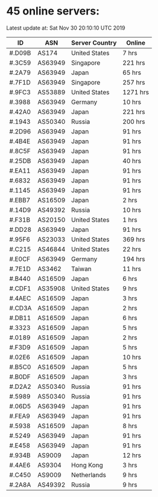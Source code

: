 # 45 online servers:

Latest update at: Sat Nov 30 20:10:10 UTC 2019

| ID | ASN | Server Country | Online |
| -- | --- | -------------- | ------ |
| #.D09B | AS174 | United States | 7 hrs |
| #.3C59 | AS63949 | Singapore | 221 hrs |
| #.2A79 | AS63949 | Japan | 65 hrs |
| #.7F1D | AS63949 | Singapore | 257 hrs |
| #.9FC3 | AS53889 | United States | 1271 hrs |
| #.3988 | AS63949 | Germany | 10 hrs |
| #.42A0 | AS63949 | Japan | 221 hrs |
| #.1943 | AS50340 | Russia | 200 hrs |
| #.2D96 | AS63949 | Japan | 91 hrs |
| #.4B4E | AS63949 | Japan | 91 hrs |
| #.8C5F | AS63949 | Japan | 91 hrs |
| #.25DB | AS63949 | Japan | 40 hrs |
| #.EA11 | AS63949 | Japan | 91 hrs |
| #.6832 | AS63949 | Japan | 91 hrs |
| #.1145 | AS63949 | Japan | 91 hrs |
| #.EBB7 | AS16509 | Japan | 2 hrs |
| #.14D9 | AS49392 | Russia | 10 hrs |
| #.F31B | AS20150 | United States | 1 hrs |
| #.DD28 | AS63949 | Japan | 91 hrs |
| #.95F6 | AS23033 | United States | 369 hrs |
| #.C215 | AS46844 | United States | 22 hrs |
| #.E0CF | AS63949 | Germany | 194 hrs |
| #.7E1D | AS3462 | Taiwan | 11 hrs |
| #.B440 | AS16509 | Japan | 6 hrs |
| #.CDF1 | AS35908 | United States | 9 hrs |
| #.4AEC | AS16509 | Japan | 3 hrs |
| #.CD3A | AS16509 | Japan | 2 hrs |
| #.DB11 | AS16509 | Japan | 6 hrs |
| #.3323 | AS16509 | Japan | 5 hrs |
| #.0189 | AS16509 | Japan | 2 hrs |
| #.F3D9 | AS16509 | Japan | 5 hrs |
| #.02E6 | AS16509 | Japan | 10 hrs |
| #.B5C0 | AS16509 | Japan | 5 hrs |
| #.B0DF | AS16509 | Japan | 3 hrs |
| #.D2A2 | AS50340 | Russia | 91 hrs |
| #.5989 | AS50340 | Russia | 91 hrs |
| #.06D5 | AS63949 | Japan | 91 hrs |
| #.FEA9 | AS63949 | Japan | 91 hrs |
| #.5938 | AS16509 | Japan | 8 hrs |
| #.5249 | AS63949 | Japan | 91 hrs |
| #.E458 | AS63949 | Japan | 91 hrs |
| #.934B | AS9009 | Japan | 12 hrs |
| #.4AE6 | AS9304 | Hong Kong | 3 hrs |
| #.C450 | AS9009 | Netherlands | 9 hrs |
| #.2A8A | AS49392 | Russia | 9 hrs |

